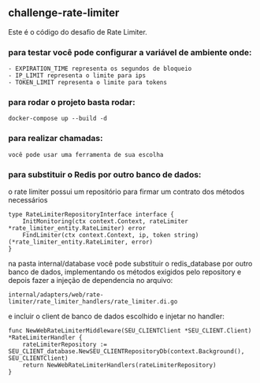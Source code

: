## challenge-rate-limiter

Este é o código do desafio de Rate Limiter.

### para testar você pode configurar a variável de ambiente onde:
```
- EXPIRATION_TIME representa os segundos de bloqueio
- IP_LIMIT representa o limite para ips
- TOKEN_LIMIT representa o limite para tokens
```

### para rodar o projeto basta rodar:
```
docker-compose up --build -d
```

### para realizar chamadas:
```
você pode usar uma ferramenta de sua escolha
```

### para substituir o Redis por outro banco de dados:
o rate limiter possui um repositório para firmar um contrato dos métodos necessários
```
type RateLimiterRepositoryInterface interface {
	InitMonitoring(ctx context.Context, rateLimiter *rate_limiter_entity.RateLimiter) error
	FindLimiter(ctx context.Context, ip, token string) (*rate_limiter_entity.RateLimiter, error)
}
```
na pasta internal/database você pode substituir o redis_database por outro banco de dados, implementando os métodos exigidos pelo repository e depois fazer a injeção de dependencia no arquivo: 
```
internal/adapters/web/rate-limiter/rate_limiter_handlers/rate_limiter.di.go
```
e incluir o client de banco de dados escolhido e injetar no handler:
```
func NewWebRateLimiterMiddleware(SEU_CLIENTClient *SEU_CLIENT.Client) *RateLimiterHandler {
	rateLimiterRepository := SEU_CLIENT_database.NewSEU_CLIENTRepositoryDb(context.Background(), SEU_CLIENTClient)
	return NewWebRateLimiterHandlers(rateLimiterRepository)
}
```

